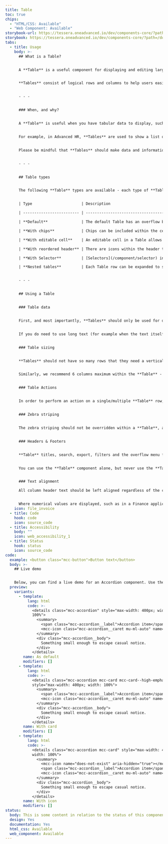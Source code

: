 ```yaml
---
title: Table
toc: true
chips:
  - "HTML/CSS: Available"
  - "Web Component: Available"
storybook-url: https://tessera.oneadvanced.io/dev/components-core/?path=/docs/html-button--as-default
storybook: https://tessera.oneadvanced.io/dev/components-core/?path=/docs/html-accordion--as-default
tabs:
  - title: Usage
    body: >-
      ## What is a Table?


      A **Table** is a useful component for displaying and editing large amounts of data like statistics, employee clock ins, holidays, etc. Data displayed within a table is both organised and customisable.


      **Tables** consist of logical rows and columns to help users easily find and reference sections of data.


      - - -


      ### When, and why?


      A **Table** is useful when you have tabular data to display, such as data for charts. **Tables** can help users easily digest large amounts of data, and can be especially useful when a user might need to edit this data or find a specific piece easily.


      For example, in Advanced HR, **Tables** are used to show a list of how many holidays you have booked and when they are. You can then perform a series of actions on each of these specific rows.


      Please be mindful that **Tables** should make data and information easier to digest information, not harder.


      - - -


      ## Table types


      The following **Table** types are available - each type of **Table** also allows you to include a subheading:


      | Type                      | Description                                                                                                                                                                                                                     |

      | ------------------------- | ------------------------------------------------------------------------------------------------------------------------------------------------------------------------------------------------------------------------------- |

      | **Default**               | The default Table has an overflow button to enable actions to be performed on a specific selected row                                                                                                                           |

      | **With chips**            | Chips can be included within the cells of a Table to help with quick references, break up repetitive information and/or quickly show different statuses of the date (e.g. positive or negative)                                 |

      | **With editable cell**    | An editable cell in a Table allows users to edit the data within a specific cell                                                                                                                                                |

      | **With reordered header** | There are icons within the header to allow the user to reorder the content of that specific column either alphabetically or numerically, depending on the content                                                               |

      | **With Selector**         | [Selectors](/component/selector) in Tables are there to help with selecting rows, in order to interact with specific cells - the Selector highlights the desired cells and helps the user visualise the impact of their actions |

      | **Nested tables**         | Each Table row can be expanded to show additional information                                                                                                                                                                   |


      - - -


      ## Using a Table


      ### Table data


      First, and most importantly, **Tables** should only be used for data. Data can contain words, but long sentences of text within a table should be avoided. 


      If you do need to use long text (for example when the text itself is a piece of data, like a reason for an absence when an employee has booked holiday), the text should be truncated in order to give the user an overview of the information. However, a **[Tooltip](/components/tooltip/)** should be used to reveal all of the information within that particular cell.


      ### Table sizing


      **Tables** should not have so many rows that they need a vertical scroll bar - pagination should be used instead as part of the footer **Table** pattern. **Tables** should have at least 13 rows before using pagination.


      Similarly, we recommend 6 columns maximum within the **Table** -  some products may need more, but it may be worth reviewing the product's information architecture when creating **Tables** to ensure that all columns are necessary for the user experience.


      ### Table Actions


      In order to perform an action on a single/multiple **Table** row, you can access the overflow menu and actions will appear in there. To perform multiple actions, user the overflow menu in the header, this will contain the actions that you can perform on those items selected only.


      ### Zebra striping


      The zebra striping should not be overridden within a **Table**, as it is there to help users scan and follow the **Table's** content easier - it is also helpful in maintaining accessibility standards of your product. 


      ### Headers & Footers


      **Table** titles, search, export, filters and the overflow menu for triggering whole **Table** actions etc. must be paired with the **Table header** component. Similarly, **Pagination** should be used with the **Table footer** component. Both of these components fall under the **[Table pattern](patterns/table)**.


      You can use the **Table** component alone, but never use the **Table header** or **Table footer** components without the **Table** component.


      ### Text alignment

      All column header text should be left aligned regardless of the content below it.  This improves its usability as the text is easier to scan.  The data text should always be left aligned also with one exception.  


      Where numerical values are displayed, such as in a Finance application where you may have wholes numbers or decimals, these should always be right aligned.  This improves the user's ability to review numerical data quickly.  The header for these rows remains left aligned.
    icon: file_invoice
  - title: Code
    hook: code
    icon: source_code
  - title: Accessibility
    body: ""
    icon: web_accessibility_1
  - title: Status
    hook: status
    icon: source_code
code:
  example: <button class="mcc-button">Button text</button>
  body: >-
    ## Live demo


    Below, you can find a live demo for an Accordion component. Use the drop-down menus and radio buttons to view the different Button Types and Variants.
  preview:
    variants:
      - template:
          lang: html
          code: >-
            <details class="mcc-accordion" style="max-width: 400px; width:
            100%">
              <summary>
                <span class="mcc-accordion__label">Accordion item</span>
                <mcc-icon class="mcc-accordion__caret mu-ml-auto" name="angle_down" aria-hidden="true"></mcc-icon>
              </summary>
              <div class="mcc-accordion__body">
                Something small enough to escape casual notice.
              </div>
            </details>
        name: As default
        modifiers: []
      - template:
          lang: html
          code: >-
            <details class="mcc-accordion mcc-card mcc-card--high-emphasis"
            style="max-width: 400px; width: 100%">
              <summary>
                <span class="mcc-accordion__label">Accordion item</span>
                <mcc-icon class="mcc-accordion__caret mu-ml-auto" name="angle_down" aria-hidden="true"></mcc-icon>
              </summary>
              <div class="mcc-accordion__body">
                Something small enough to escape casual notice.
              </div>
            </details>
        name: With card
        modifiers: []
      - template:
          lang: html
          code: >-
            <details class="mcc-accordion mcc-card" style="max-width: 400px;
            width: 100%">
              <summary>
                <mcc-icon name="does-not-exist" aria-hidden="true"></mcc-icon>
                <span class="mcc-accordion__label">Accordion item</span>
                <mcc-icon class="mcc-accordion__caret mu-ml-auto" name="angle_down" aria-hidden="true"></mcc-icon>
              </summary>
              <div class="mcc-accordion__body">
                Something small enough to escape casual notice.
              </div>
            </details>
        name: With icon
        modifiers: []
status:
  body: This is some content in relation to the status of this component.
  design: Yes
  documentation: Yes
  html_css: Available
  web_component: Available
---
```

